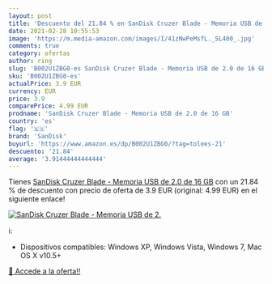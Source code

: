 ```yaml
---
layout: post
title: 'Descuento del 21.84 % en SanDisk Cruzer Blade - Memoria USB de 2.'
date: 2021-02-28 10:55:53
image: 'https://m.media-amazon.com/images/I/41zNwPeMsfL._SL400_.jpg'
comments: true
category: ofertas
author: ring
slug: 'B002U1ZBG0-es SanDisk Cruzer Blade - Memoria USB de 2.0 de 16 GB'
sku: 'B002U1ZBG0-es'
actualPrice: 3.9 EUR
currency: EUR
price: 3.9
comparePrice: 4.99 EUR
prodname: 'SanDisk Cruzer Blade - Memoria USB de 2.0 de 16 GB'
country: 'es'
flag: '🇪🇸'
brand: 'SanDisk'
buyurl: 'https://www.amazon.es/dp/B002U1ZBG0/?tag=tolees-21'
descuento: '21.84'
average: '3.91444444444444'
---
```


Tienes [SanDisk Cruzer Blade - Memoria USB de 2.0 de 16 GB](https://www.amazon.es/dp/B002U1ZBG0/?tag=tolees-21) con un 21.84 % de descuento con precio de oferta de 3.9 EUR (original: 4.99 EUR) en el siguiente enlace!

[![SanDisk Cruzer Blade - Memoria USB de 2.](https://m.media-amazon.com/images/I/41zNwPeMsfL._SL400_.jpg)](https://www.amazon.es/dp/B002U1ZBG0/?tag=tolees-21)

ℹ️:

- Dispositivos compatibles: Windows XP, Windows Vista, Windows 7, Mac OS X v10.5+

[🛒 Accede a la oferta!!](https://www.amazon.es/dp/B002U1ZBG0/?tag=tolees-21)
